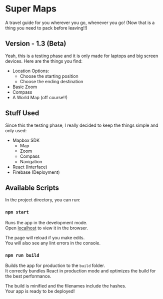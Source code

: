 # Super Maps

A travel guide for you wherever you go, whenever you go!
(Now that is a thing you need to pack before leaving!!)

## Version - 1.3 (Beta)
Yeah, this is a testing phase and it is only made for laptops and big screen devices. Here are the things you find:
- Location Options:
    - Choose the starting position
    - Choose the ending destination
- Basic Zoom
- Compass
- A World Map (off course!!)

## Stuff Used
Since this the testing phase, I really decided to keep the things simple and only used:
- Mapbox SDK
    - Map
    - Zoom
    - Compass
    - Navigation
- React (Interface)
- Firebase (Deployment)

## Available Scripts

In the project directory, you can run:

### `npm start`

Runs the app in the development mode.\
Open [localhost](http://localhost:3000) to view it in the browser.

The page will reload if you make edits.\
You will also see any lint errors in the console.

### `npm run build`

Builds the app for production to the `build` folder.\
It correctly bundles React in production mode and optimizes the build for the best performance.

The build is minified and the filenames include the hashes.\
Your app is ready to be deployed!